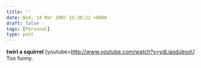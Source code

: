 ```yaml
---
title: ''
date: Wed, 14 Mar 2007 15:38:22 +0000
draft: false
tags: [Personal]
type: post
---
```


**twirl a squirrel** \[youtube=http://www.youtube.com/watch?v=ydLiasdJeoo\]  
Too funny.